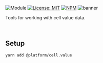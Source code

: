 ![Module](https://img.shields.io/badge/%40platform-cell.value-%23EA4E7E.svg)
[![License: MIT](https://img.shields.io/badge/license-MIT-blue.svg)](https://opensource.org/licenses/MIT)
[![NPM](https://img.shields.io/npm/v/@platform/cell.value.svg?colorB=blue&style=flat)](https://www.npmjs.com/package/@platform/cell.value)
![banner](https://user-images.githubusercontent.com/185555/67180790-1e492700-f437-11e9-8a69-da404bd9fb1d.png)

Tools for working with cell value data.

<p>&nbsp;</p>

## Setup

    yarn add @platform/cell.value

<p>&nbsp;</p>
<p>&nbsp;</p>
